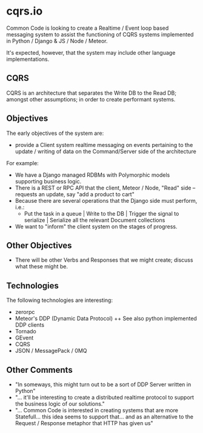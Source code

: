 cqrs.io
=======

Common Code is looking to create a Realtime / Event loop based messaging system to assist the functioning of CQRS systems implemented in Python / Django & JS / Node / Meteor.

It's expected, however, that the system may include other language implementations.


CQRS
----

CQRS is an architecture that separates the Write DB to the Read DB; amongst other assumptions; in order to create performant systems.


Objectives
----------

The early objectives of the system are:

+ provide a Client system realtime messaging on events pertaining to the update / writing of data on the Command/Server side of the architecture

For example:

+ We have a Django managed RDBMs with Polymorphic models supporting business logic.
+ There is a REST or RPC API that the client, Meteor / Node, "Read" side – requests an update, say "add a product to cart"
+ Because there are several operations that the Django side must perform, i.e.:
  + Put the task in a queue | Write to the DB | Trigger the signal to serialize | Serialize all the relevant Document collections
+ We want to "inform" the client system on the stages of progress.


Other Objectives
----------------

+ There will be other Verbs and Responses that we might create; discuss what these might be.


Technologies
------------

The following technologies are interesting:

+ zerorpc
+ Meteor's DDP (Dynamic Data Protocol)
++ See also python implemented DDP clients
+ Tornado
+ GEvent
+ CQRS
+ JSON / MessagePack / 0MQ


Other Comments
--------------

+ "In someways, this might turn out to be a sort of DDP Server written in Python"
+ "... it'll be interesting to create a distributed realtime protocol to support the business logic of our solutions."
+ "... Common Code is interested in creating systems that are more Statefull... this idea seems to support that... and as an alternative to the Request / Response metaphor that HTTP has given us"

